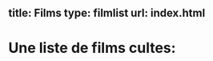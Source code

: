 title: Films
type: filmlist
url: index.html
---
Une liste de films cultes:
==========================

